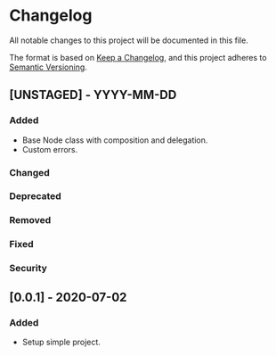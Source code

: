 # Changelog
All notable changes to this project will be documented in this file.

The format is based on [Keep a Changelog](https://keepachangelog.com/en/1.0.0/),
and this project adheres to [Semantic Versioning](https://semver.org/spec/v2.0.0.html).

## [UNSTAGED] - YYYY-MM-DD
### Added
- Base Node class with composition and delegation.
- Custom errors.
### Changed
### Deprecated
### Removed
### Fixed
### Security

## [0.0.1] - 2020-07-02
### Added
- Setup simple project.
